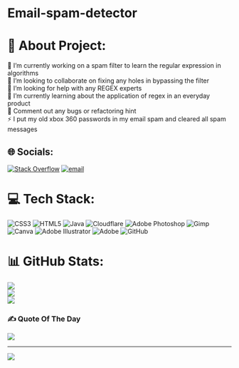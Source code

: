 # Email-spam-detector
# 💫 About Project:
🔭 I’m currently working on a spam filter to learn the regular expression in algorithms<br>👯 I’m looking to collaborate on fixing any holes in bypassing the filter<br>🤝 I’m looking for help with any REGEX experts<br>🌱 I’m currently learning about the application of regex in an everyday product <br>💬 Comment out any bugs or refactoring hint <br>⚡ I put my old xbox 360 passwords in my email spam and cleared all spam messages


## 🌐 Socials:
[![Stack Overflow](https://img.shields.io/badge/-Stackoverflow-FE7A16?logo=stack-overflow&logoColor=white)](https://stackoverflow.com/users/https://stackoverflow.com/users/30075607/jfisiiahi-69?tab=profile) [![email](https://img.shields.io/badge/Email-D14836?logo=gmail&logoColor=white)](mailto:jfisiiahi69@gmail.com) 

# 💻 Tech Stack:
![CSS3](https://img.shields.io/badge/css3-%231572B6.svg?style=flat&logo=css3&logoColor=white) ![HTML5](https://img.shields.io/badge/html5-%23E34F26.svg?style=flat&logo=html5&logoColor=white) ![Java](https://img.shields.io/badge/java-%23ED8B00.svg?style=flat&logo=openjdk&logoColor=white) ![Cloudflare](https://img.shields.io/badge/Cloudflare-F38020?style=flat&logo=Cloudflare&logoColor=white) ![Adobe Photoshop](https://img.shields.io/badge/adobe%20photoshop-%2331A8FF.svg?style=flat&logo=adobe%20photoshop&logoColor=white) ![Gimp](https://img.shields.io/badge/Gimp-657D8B?style=flat&logo=gimp&logoColor=FFFFFF) ![Canva](https://img.shields.io/badge/Canva-%2300C4CC.svg?style=flat&logo=Canva&logoColor=white) ![Adobe Illustrator](https://img.shields.io/badge/adobe%20illustrator-%23FF9A00.svg?style=flat&logo=adobe%20illustrator&logoColor=white) ![Adobe](https://img.shields.io/badge/adobe-%23FF0000.svg?style=flat&logo=adobe&logoColor=white) ![GitHub](https://img.shields.io/badge/github-%23121011.svg?style=flat&logo=github&logoColor=white)
# 📊 GitHub Stats:
![](https://github-readme-stats.vercel.app/api?username=GitJohnFis&theme=ambient_gradient&hide_border=false&include_all_commits=true&count_private=false)<br/>
![](https://nirzak-streak-stats.vercel.app/?user=GitJohnFis&theme=ambient_gradient&hide_border=false)<br/>
![](https://github-readme-stats.vercel.app/api/top-langs/?username=GitJohnFis&theme=ambient_gradient&hide_border=false&include_all_commits=true&count_private=false&layout=compact)

### ✍️ Quote Of The Day
![](https://quotes-github-readme.vercel.app/api?type=horizontal&theme=tokyonight)

---
[![](https://visitcount.itsvg.in/api?id=GitJohnFis&icon=9&color=13)](https://visitcount.itsvg.in)

<!-- Proudly created with GPRM ( https://gprm.itsvg.in ) -->